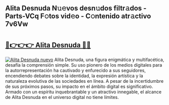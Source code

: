 ## Alita Desnuda N𝚞𝚎vos desn𝚞dos filtr𝚊dos - Parts-VCq F𝚘tos vid𝚎o - C𝚘ntenido atr𝚊ctivo 7v6Vw

# <h2><a href="http://mb6soo.tromn.icu/?c=Alita+Desnuda">🔗👉👉👉 Alita Desnuda 🔗🔗</a></h2>

[![Alita Desnuda nuevo](https://i.imgur.com/pEAQMta.gif)](http://mb6soo.tromn.icu/?c=Alita+Desnuda)
Alita Desnuda, una figura enigmática y multifacética, desafía la comprensión simple. Su uso pionero de los medios digitales para la autorrepresentación ha cautivado y enfurecido a sus seguidores, encendiendo debates sobre la identidad, la expresión artística y la naturaleza evolutiva de las sociedades en línea. A pesar de la incertidumbre de sus próximos pasos, su impacto en el ámbito digital es significativo. Armado con un espíritu inquebrantable y un atractivo innegable, el alcance de Alita Desnuda en el universo digital no tiene límites.
